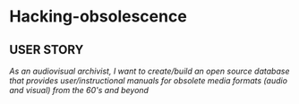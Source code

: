 # Hacking-obsolescence
## USER STORY
*As an audiovisual archivist, I want to create/build an open source database that provides user/instructional manuals for obsolete media formats (audio and visual) from the 60's and beyond* 
